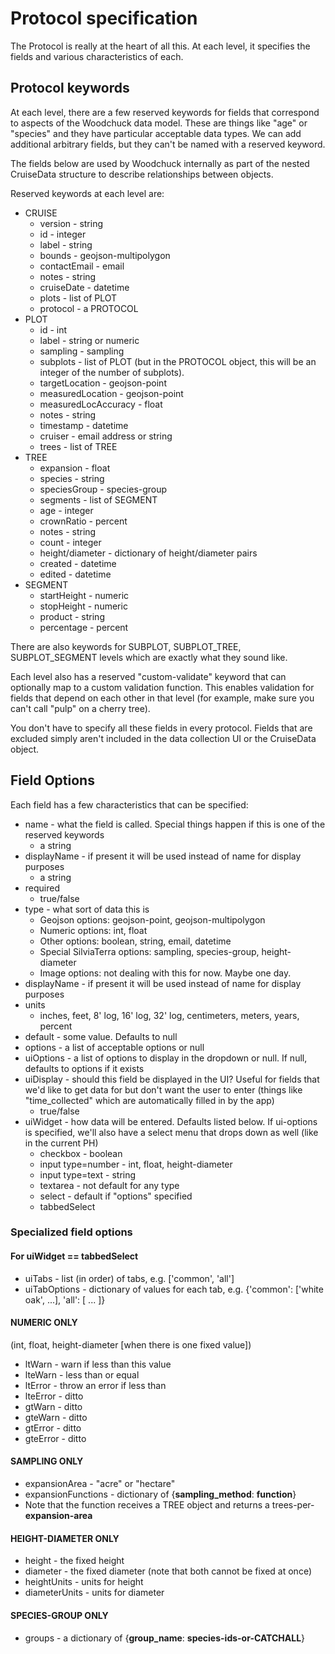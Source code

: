 # Protocol specification

The Protocol is really at the heart of all this.  At each level, it specifies
the fields and various characteristics of each.

## Protocol keywords

At each level, there are a few reserved keywords for fields that correspond to
aspects of the Woodchuck data model.  These are things like "age" or "species"
and they have particular acceptable data types.  We can add additional
arbitrary fields, but they can't be named with a reserved keyword.

The fields below are used by Woodchuck internally as part of the nested
CruiseData structure to describe relationships between objects.

Reserved keywords at each level are:

* CRUISE
  * version - string
  * id - integer
  * label - string
  * bounds - geojson-multipolygon
  * contactEmail - email
  * notes - string
  * cruiseDate - datetime
  * plots - list of PLOT
  * protocol - a PROTOCOL
* PLOT
  * id - int
  * label - string or numeric
  * sampling - sampling
  * subplots - list of PLOT (but in the PROTOCOL object, this will be an integer of the number of subplots).
  * targetLocation - geojson-point
  * measuredLocation - geojson-point
  * measuredLocAccuracy - float
  * notes - string
  * timestamp - datetime
  * cruiser - email address or string
  * trees - list of TREE
* TREE
  * expansion - float
  * species - string
  * speciesGroup - species-group
  * segments - list of SEGMENT
  * age - integer
  * crownRatio - percent
  * notes - string
  * count - integer
  * height/diameter - dictionary of height/diameter pairs
  * created - datetime
  * edited - datetime
* SEGMENT
  * startHeight - numeric
  * stopHeight - numeric
  * product - string
  * percentage - percent

There are also keywords for SUBPLOT, SUBPLOT_TREE, SUBPLOT_SEGMENT levels which
are exactly what they sound like.

Each level also has a reserved "custom-validate" keyword that can optionally
map to a custom validation function.  This enables validation for fields that
depend on each other in that level (for example, make sure you can't call 
"pulp" on a cherry tree). 

You don't have to specify all these fields in every protocol.  Fields that are
excluded simply aren't included in the data collection UI or the CruiseData object.

## Field Options

Each field has a few characteristics that can be specified:

* name - what the field is called.  Special things happen if this is one of the reserved keywords
  * a string
* displayName - if present it will be used instead of name for display purposes
  * a string
* required
  * true/false
* type - what sort of data this is
  * Geojson options: geojson-point, geojson-multipolygon
  * Numeric options: int, float
  * Other options: boolean, string, email, datetime
  * Special SilviaTerra options: sampling, species-group, height-diameter
  * Image options: not dealing with this for now.  Maybe one day.
* displayName - if present it will be used instead of name for display purposes
* units
  * inches, feet, 8' log, 16' log, 32' log, centimeters, meters, years, percent 
* default - some value.  Defaults to null
* options - a list of acceptable options or null
* uiOptions - a list of options to display in the dropdown or null.  If null, defaults to options if it exists
* uiDisplay - should this field be displayed in the UI?  Useful for fields that we'd like to get data for but don't want the user to enter (things like "time_collected" which are automatically filled in by the app)
  * true/false
* uiWidget - how data will be entered.  Defaults listed below.  If ui-options is specified, we'll also have a select menu that drops down as well (like in the current PH)
  * checkbox - boolean
  * input type=number - int, float, height-diameter
  * input type=text - string
  * textarea - not default for any type
  * select - default if "options" specified
  * tabbedSelect

### Specialized field options

#### For uiWidget == tabbedSelect

 * uiTabs - list (in order) of tabs, e.g. ['common', 'all']
 * uiTabOptions - dictionary of values for each tab, e.g. {'common': ['white oak', ...], 'all': [ ... ]}

#### NUMERIC ONLY 

(int, float, height-diameter [when there is one fixed value])

* ltWarn - warn if less than this value
* lteWarn - less than or equal
* ltError - throw an error if less than
* lteError - ditto
* gtWarn - ditto
* gteWarn - ditto
* gtError - ditto
* gteError - ditto

#### SAMPLING ONLY

* expansionArea - "acre" or "hectare"
* expansionFunctions - dictionary of {**sampling_method**: **function**}
* Note that the function receives a TREE object and returns a trees-per-**expansion-area**

#### HEIGHT-DIAMETER ONLY

* height - the fixed height
* diameter - the fixed diameter (note that both cannot be fixed at once)
* heightUnits - units for height
* diameterUnits - units for diameter

#### SPECIES-GROUP ONLY

* groups - a dictionary of {**group_name**: **species-ids-or-CATCHALL**}
